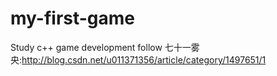 # my-first-game
Study c++ game development follow 七十一雾央:http://blog.csdn.net/u011371356/article/category/1497651/1 
